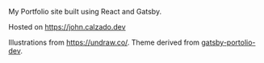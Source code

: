 My Portfolio site built using React and Gatsby.

Hosted on https://john.calzado.dev

Illustrations from https://undraw.co/.
Theme derived from [gatsby-portolio-dev](https://github.com/smakosh/gatsby-portfolio-dev).
